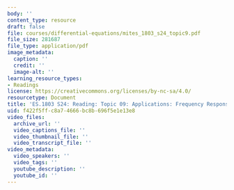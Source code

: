 ```yaml
---
body: ''
content_type: resource
draft: false
file: courses/differential-equations/mites_1803_s24_topic9.pdf
file_size: 281687
file_type: application/pdf
image_metadata:
  caption: ''
  credit: ''
  image-alt: ''
learning_resource_types:
- Readings
license: https://creativecommons.org/licenses/by-nc-sa/4.0/
resourcetype: Document
title: 'ES.1803 S24: Reading: Topic 09: Applications: Frequency Response'
uid: f422f5ff-c8a7-4666-bc8b-696f5e1e13e8
video_files:
  archive_url: ''
  video_captions_file: ''
  video_thumbnail_file: ''
  video_transcript_file: ''
video_metadata:
  video_speakers: ''
  video_tags: ''
  youtube_description: ''
  youtube_id: ''
---
```

